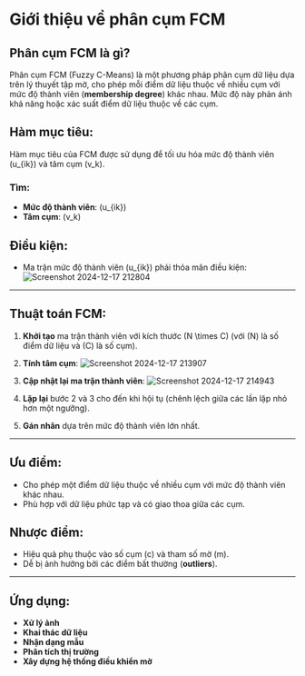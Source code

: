 # Giới thiệu về phân cụm FCM

## Phân cụm FCM là gì?
Phân cụm FCM (Fuzzy C-Means) là một phương pháp phân cụm dữ liệu dựa trên lý thuyết tập mờ, cho phép mỗi điểm dữ liệu thuộc về nhiều cụm với mức độ thành viên (**membership degree**) khác nhau. Mức độ này phản ánh khả năng hoặc xác suất điểm dữ liệu thuộc về các cụm.

## Hàm mục tiêu:
Hàm mục tiêu của FCM được sử dụng để tối ưu hóa mức độ thành viên \(u_{ik}\) và tâm cụm \(v_k\).  

### Tìm:
- **Mức độ thành viên**: \(u_{ik}\)  
- **Tâm cụm**: \(v_k\)

## Điều kiện:
- Ma trận mức độ thành viên \(u_{ik}\) phải thỏa mãn điều kiện:
  ![Screenshot 2024-12-17 212804](https://github.com/user-attachments/assets/e9b57a91-acb9-4e2b-85ae-a8f814598333)


---

## Thuật toán FCM:
1. **Khởi tạo** ma trận thành viên với kích thước \(N \times C\) (với \(N\) là số điểm dữ liệu và \(C\) là số cụm).
2. **Tính tâm cụm**:
   ![Screenshot 2024-12-17 213907](https://github.com/user-attachments/assets/b9f544b1-1605-45b4-a939-d29a2c74e5a6)

3. **Cập nhật lại ma trận thành viên**:
   ![Screenshot 2024-12-17 214943](https://github.com/user-attachments/assets/65886350-8c06-4749-b0a3-1aae422ea043)

4. **Lặp lại** bước 2 và 3 cho đến khi hội tụ (chênh lệch giữa các lần lặp nhỏ hơn một ngưỡng).
5. **Gán nhãn** dựa trên mức độ thành viên lớn nhất.

---

## Ưu điểm:
- Cho phép một điểm dữ liệu thuộc về nhiều cụm với mức độ thành viên khác nhau.
- Phù hợp với dữ liệu phức tạp và có giao thoa giữa các cụm.

## Nhược điểm:
- Hiệu quả phụ thuộc vào số cụm \(c\) và tham số mờ \(m\).
- Dễ bị ảnh hưởng bởi các điểm bất thường (**outliers**).

---

## Ứng dụng:
- **Xử lý ảnh**
- **Khai thác dữ liệu**
- **Nhận dạng mẫu**
- **Phân tích thị trường**
- **Xây dựng hệ thống điều khiển mờ**
